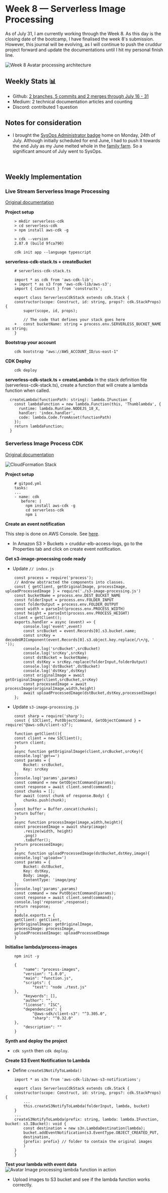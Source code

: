 # Week 8 — Serverless Image Processing

As of July 31, I am currently working through the Week 8. As this day is the closing date of the bootcamp, I have finalised the week 8's submission. However, this journal will be evolving, as I will continue to push the cruddur project forward and update the documentations until I hit my personal finish line. 

![Week 8 Avatar processing architecture](https://miro.medium.com/v2/resize:fit:1100/format:webp/1*Pr8O8BT4CmRcSoZyM5uuPQ.png)

## Weekly Stats 📊
- Github: [2 branches, 5 commits and 2 merges through July 16 - 31](https://github.com/CloudWest2023/aws-bootcamp-cruddur-2023/compare/main...mariachiinajar:aws-bootcamp-cruddur-2023:submissions)
- Medium: 2 technical documentation articles and counting
- Discord: contributed 1 question

## Notes for consideration
- I brought the [SysOps Administrator badge](https://www.credly.com/earner/earned/badge/1242104f-6c3c-4224-bbe3-45b9011cc9b1) home on Monday, 24th of July. Although initially scheduled for end June, I had to push it towards the end July as my June melted whole in the [family farm](https://www.youtube.com/@mariachiinajar/shorts). So a significant amount of July went to SysOps. 

<br>

## Weekly Implementation  

### Live Stream Serverless Image Processing  

[Original documentation](https://medium.com/@gwenleigh/week-8-summary-live-stream-serverless-image-processing-f69c58b068f4)

**Project setup**
```
    > mkdir serverless-cdk
    > cd serverless-cdk
    > npm install aws-cdk -g 

    > cdk --version
    2.87.0 (build 9fca790)
```
```
    cdk init app --language typescript
```

**serverless-cdk-stack.ts + createBucket**
```
    # serverless-cdk-stack.ts

    import * as cdk from 'aws-cdk-lib';
    + import * as s3 from 'aws-cdk-lib/aws-s3';
    import { Construct } from 'constructs';

    export class ServerlessCdkStack extends cdk.Stack {
    constructor(scope: Construct, id: string, props?: cdk.StackProps) {
        super(scope, id, props);

        // The code that defines your stack goes here
    +   const bucketName: string = process.env.SERVERLESS_BUCKET_NAME as string;
    }
```

**Bootstrap your account**
```
    cdk bootstrap "aws://AWS_ACCOUNT_ID/us-east-1"
```

**CDK Deploy**
```
    cdk deploy
```

**serverless-cdk-stack.ts + createLambda**
In the stack definition file (serverless-cdk-stack.ts), create a function that will create a lambda function when called.   
```
  createLambda(functionPath: string): lambda.IFunction {
    const lambdaFunction = new lambda.Function(this, 'Thumblambda', {
      runtime: lambda.Runtime.NODEJS_18_X,
      handler: 'index.handler',
      code: lambda.Code.fromAsset(functionPath)
    });
    return lambdaFunction;
  }
```

### Serverless Image Process CDK  
[Original documentation](https://medium.com/@gwenleigh/week-8-summary-serverless-image-process-cdk-6b8033559e2d#5312)

![CloudFormation Stack](https://miro.medium.com/v2/resize:fit:2000/format:webp/1*cDrLpdlGg8nHoUP8iTqO1Q.png)


**Project setup**
```
    # gitpod.yml
    tasks:
    ...
    - name: cdk
       before: |
         npm install aws-cdk -g
         cd serverless-cdk
         npm i
```

**Create an event notification**  

This step is done on AWS Console. See [here](https://medium.com/@gwenleigh/week-8-summary-serverless-image-process-cdk-6b8033559e2d/#5312).  

- In Amazon S3 > Buckets > cruddur-elb-access-logs, go to the Properties tab and click on create event notification.

**Get s3-image-proecssing code ready**  
- Update `// index.js`

```
    const process = require('process');
    // Andrew abstracted the components into classes.
    const { getClient, getOriginalImage, processImage, uploadProcessedImage } = require('./s3-image-processing.js')
    const bucketName = process.env.DEST_BUCKET_NAME
    const folderInput = process.env.FOLDER_INPUT
    const folderOutput = process.env.FOLDER_OUTPUT
    const width = parseInt(process.env.PROCESS_WIDTH)
    const height = parseInt(process.env.PROCESS_HEIGHT)
    client = getClient();
    exports.handler = async (event) => {
        console.log('event',event)
        const srcBucket = event.Records[0].s3.bucket.name;
        const srcKey = decodeURIComponent(event.Records[0].s3.object.key.replace(/\+/g, ' '));
        console.log('srcBucket',srcBucket)
        console.log('srcKey',srcKey)
        const dstBucket = bucketName;
        const dstKey = srcKey.replace(folderInput,folderOutput)
        console.log('dstBucket',dstBucket)
        console.log('dstKey',dstKey)
        const originalImage = await getOriginalImage(client,srcBucket,srcKey)
        const processedImage = await processImage(originalImage,width,height)
        await uploadProcessedImage(dstBucket,dstKey,processedImage)
    };
```

- Update `s3-image-processing.js`
```
    const sharp = require('sharp');
    const { S3Client, PutObjectCommand, GetObjectCommand } = require("@aws-sdk/client-s3");
```
```
    function getClient(){
    const client = new S3Client();
    return client;
    }
    async function getOriginalImage(client,srcBucket,srcKey){
    console.log('get==')
    const params = {
        Bucket: srcBucket,
        Key: srcKey
    };
    console.log('params',params)
    const command = new GetObjectCommand(params);
    const response = await client.send(command);
    const chunks = [];
    for await (const chunk of response.Body) {
        chunks.push(chunk);
    }
    const buffer = Buffer.concat(chunks);
    return buffer;
    }
    async function processImage(image,width,height){
    const processedImage = await sharp(image)
        .resize(width, height)
        .png()
        .toBuffer();
    return processedImage;
    }
    async function uploadProcessedImage(dstBucket,dstKey,image){
    console.log('upload==')
    const params = {
        Bucket: dstBucket,
        Key: dstKey,
        Body: image,
        ContentType: 'image/png'
    };
    console.log('params',params)
    const command = new PutObjectCommand(params);
    const response = await client.send(command);
    console.log('repsonse',response);
    return response;
    }
    module.exports = {
    getClient: getClient,
    getOriginalImage: getOriginalImage,
    processImage: processImage,
    uploadProcessedImage: uploadProcessedImage
    }
```

**Initialise lambda/process-images**  
```
    npm init -y
```
```
    {
        "name": "process-images",
        "version": "1.0.0",
        "main": "function.js",
        "scripts": {
            "test": "node ./test.js"
    },
        "keywords": [],
        "author": "",
        "license": "ISC",
        "dependencies": {
            "@aws-sdk/client-s3": "^3.305.0",
            "sharp": "^0.32.0"
    },
        "description": ""   
    }
```

**Synth and deploy the project**  
- `cdk synth` then `cdk deploy`.

**Create S3 Event Notification to Lambda**  
- Define `createS3NotifyToLambda()`
```
    import * as s3n from 'aws-cdk-lib/aws-s3-notifications';

    export class ServerlessCdkStack extends cdk.Stack {
    constructor(scope: Construct, id: string, props?: cdk.StackProps) {
        ...
        this.createS3NotifyToLambda(folderInput, lambda, bucket)
    }
    ...
    createS3NotifyToLambda(prefix: string, lambda: lambda.IFunction, bucket: s3.IBucket): void {
        const destination = new s3n.LambdaDestination(lambda);
        bucket.addEventNotification(s3.EventType.OBJECT_CREATED_PUT,
        destination,
        {prefix: prefix} // folder to contain the original images
        )
    }
    }
```

**Test your lambda with event data**  
![Avatar Image processing lambda function in action](https://miro.medium.com/v2/resize:fit:2000/format:webp/1*BuaArIklvXV3TxtlT7SDuA.png)

- Upload images to S3 bucket and see if the lambda function works correctly. 